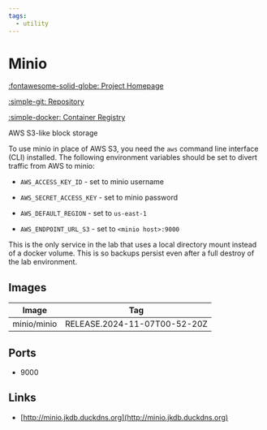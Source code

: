 ```yaml
---
tags:
  - utility
---
```

# Minio

[:fontawesome-solid-globe: Project Homepage](https://min.io/)

[:simple-git: Repository](https://github.com/minio/minio)

[:simple-docker: Container Registry](https://hub.docker.com/r/minio/minio)

AWS S3-like block storage

To use minio in place of AWS S3, you need the `aws` command line interface (CLI) installed. The following environment variables should be set to divert traffic from AWS to minio:

- `AWS_ACCESS_KEY_ID` - set to minio username

- `AWS_SECRET_ACCESS_KEY` - set to minio password

- `AWS_DEFAULT_REGION` - set to `us-east-1`

- `AWS_ENDPOINT_URL_S3` - set to `<minio host>:9000`

This is the only service in the lab that uses a local directory mount instead of a docker volume. This is so backups persist even after a full destroy of the lab environment.

## Images
| Image | Tag |
| --- | --- |
| minio/minio | RELEASE.2024-11-07T00-52-20Z |

## Ports
- 9000

## Links
- [http://minio.jkdb.duckdns.org](http://minio.jkdb.duckdns.org)

